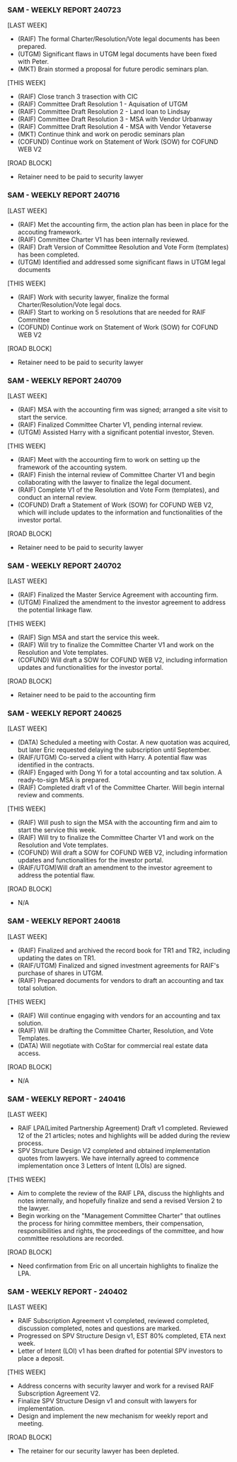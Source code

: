 ### SAM - WEEKLY REPORT 240723

[LAST WEEK]
- (RAIF) The formal Charter/Resolution/Vote legal documents has been prepared.
- (UTGM) Significant flaws in UTGM legal documents have been fixed with Peter.
- (MKT) Brain stormed a proposal for future perodic seminars plan. 

[THIS WEEK]
- (RAIF) Close tranch 3 trasection with CIC
- (RAIF) Committee Draft Resolution 1 - Aquisation of UTGM
- (RAIF) Committee Draft Resolution 2 - Land loan to Lindsay
- (RAIF) Committee Draft Resolution 3 - MSA with Vendor Urbanway
- (RAIF) Committee Draft Resolution 4 - MSA with Vendor Yetaverse
- (MKT) Continue think and work on perodic seminars plan
- (COFUND) Continue work on Statement of Work (SOW) for COFUND WEB V2

[ROAD BLOCK]
- Retainer need to be paid to security lawyer

### SAM - WEEKLY REPORT 240716

[LAST WEEK]
- (RAIF) Met the accounting firm, the action plan has been in place for the accouting framework.
- (RAIF) Committee Charter V1 has been internally reviewed.
- (RAIF) Draft Version of Committee Resolution and Vote Form (templates) has been completed.
- (UTGM) Identified and addressed some significant flaws in UTGM legal documents

[THIS WEEK]
- (RAIF) Work with security lawyer, finalize the formal Charter/Resolution/Vote legal docs.
- (RAIF) Start to working on 5 resolutions that are needed for RAIF Committee
- (COFUND) Continue work on Statement of Work (SOW) for COFUND WEB V2

[ROAD BLOCK]
- Retainer need to be paid to security lawyer

### SAM - WEEKLY REPORT 240709

[LAST WEEK]
- (RAIF) MSA with the accounting firm was signed; arranged a site visit to start the service.
- (RAIF) Finalized Committee Charter V1, pending internal review.
- (UTGM) Assisted Harry with a significant potential investor, Steven.

[THIS WEEK]
- (RAIF) Meet with the accounting firm to work on setting up the framework of the accounting system.
- (RAIF) Finish the internal review of Committee Charter V1 and begin collaborating with the lawyer to finalize the legal document.
- (RAIF) Complete V1 of the Resolution and Vote Form (templates), and conduct an internal review.
- (COFUND) Draft a Statement of Work (SOW) for COFUND WEB V2, which will include updates to the information and functionalities of the investor portal.

[ROAD BLOCK]
- Retainer need to be paid to security lawyer

### SAM - WEEKLY REPORT 240702

[LAST WEEK]
- (RAIF) Finalized the Master Service Agreement with accounting firm.
- (UTGM) Finalized the amendment to the investor agreement to address the potential linkage flaw.

[THIS WEEK]
- (RAIF) Sign MSA and start the service this week.
- (RAIF) Will try to finalize the Committee Charter V1 and work on the Resolution and Vote templates.
- (COFUND) Will draft a SOW for COFUND WEB V2, including information updates and functionalities for the investor portal.

[ROAD BLOCK]
- Retainer need to be paid to the accounting firm

### SAM - WEEKLY REPORT 240625

[LAST WEEK]
- (DATA) Scheduled a meeting with Costar. A new quotation was acquired, but later Eric requested delaying the subscription until September.
- (RAIF/UTGM) Co-served a client with Harry. A potential flaw was identified in the contracts.
- (RAIF) Engaged with Dong Yi for a total accounting and tax solution. A ready-to-sign MSA is prepared.
- (RAIF) Completed draft v1 of the Committee Charter. Will begin internal review and comments.

[THIS WEEK]
- (RAIF) Will push to sign the MSA with the accounting firm and aim to start the service this week.
- (RAIF) Will try to finalize the Committee Charter V1 and work on the Resolution and Vote templates.
- (COFUND) Will draft a SOW for COFUND WEB V2, including information updates and functionalities for the investor portal.
- (RAIF/UTGM)Will draft an amendment to the investor agreement to address the potential flaw.

[ROAD BLOCK]
- N/A

### SAM - WEEKLY REPORT 240618

[LAST WEEK]
- (RAIF) Finalized and archived the record book for TR1 and TR2, including updating the dates on TR1.
- (RAIF/UTGM) Finalized and signed investment agreements for RAIF's purchase of shares in UTGM.
- (RAIF) Prepared documents for vendors to draft an accounting and tax total solution.

[THIS WEEK]
- (RAIF) Will continue engaging with vendors for an accounting and tax solution.
- (RAIF) Will be drafting the Committee Charter, Resolution, and Vote Templates.
- (DATA) Will negotiate with CoStar for commercial real estate data access.

[ROAD BLOCK]
- N/A

### SAM - WEEKLY REPORT - 240416

[LAST WEEK]
- RAIF LPA(Limited Partnership Agreement) Draft v1 completed. Reviewed 12 of the 21 articles; notes and highlights will be added during the review process.
- SPV Structure Design V2 completed and obtained implementation quotes from lawyers. We have internally agreed to commence implementation once 3 Letters of Intent (LOIs) are signed.

[THIS WEEK]
- Aim to complete the review of the RAIF LPA, discuss the highlights and notes internally, and hopefully finalize and send a revised Version 2 to the lawyer.
- Begin working on the "Management Committee Charter" that outlines the process for hiring committee members, their compensation, responsibilities and rights, the proceedings of the committee, and how committee resolutions are recorded.

[ROAD BLOCK]
- Need confirmation from Eric on all uncertain highlights to finalize the LPA.

### SAM - WEEKLY REPORT - 240402

[LAST WEEK]
- RAIF Subscription Agreement v1 completed, reviewed completed, discussion completed, notes and questions are marked.
- Progressed on SPV Structure Design v1, EST 80% completed, ETA next week.
- Letter of Intent (LOI) v1 has been drafted for potential SPV investors to place a deposit.

[THIS WEEK]
- Address concerns with security lawyer and work for a revised RAIF Subscription Agreement V2.
- Finalize SPV Structure Design v1 and consult with lawyers for implementation.
- Design and implement the new mechanism for weekly report and meeting.

[ROAD BLOCK]
- The retainer for our security lawyer has been depleted.
